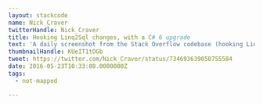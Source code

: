 ```yaml
---
layout: stackcode
name: Nick Craver
twitterHandle: Nick_Craver
title: Hooking Linq2Sql changes, with a C# 6 upgrade
text: 'A daily screenshot from the Stack Overflow codebase (hooking Linq2Sql changes, with a C# 6 upgrade). '
thumbnailHandle: KUeIT1tOGb
tweet: https://twitter.com/Nick_Craver/status/734693639058755584
date: 2016-05-23T10:33:08.0000000Z
tags:
  - not-mapped

---
```

